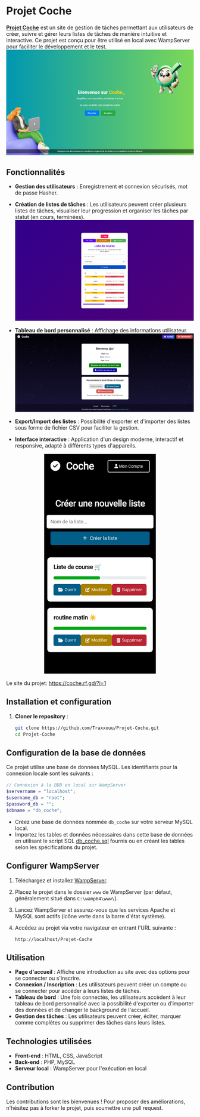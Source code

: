 # Projet Coche

**<a href="https://coche.rf.gd/?i=1">Projet Coche</a>** est un site de gestion de tâches permettant aux utilisateurs de créer, suivre et gérer leurs listes de tâches de manière intuitive et interactive. Ce projet est conçu pour être utilisé en local avec WampServer pour faciliter le développement et le test.
![Accueil](https://github.com/Traxxouu/Projet-Coche/blob/main/image/accueil_image.png)

## Fonctionnalités

- **Gestion des utilisateurs** : Enregistrement et connexion sécurisés, mot de passe Hasher.
- **Création de listes de tâches** : Les utilisateurs peuvent créer plusieurs listes de tâches, visualiser leur progression et organiser les tâches par statut (en cours, terminées).
![Liste de tâches](https://github.com/Traxxouu/Projet-Coche/blob/main/image/tache_image.png)

- **Tableau de bord personnalisé** : Affichage des informations utilisateur.
![Tableau de bord](https://github.com/Traxxouu/Projet-Coche/blob/main/image/dashboard_image.png)

- **Export/Import des listes** : Possibilité d'exporter et d'importer des listes sous forme de fichier CSV pour faciliter la gestion.
- **Interface interactive** : Application d'un design moderne, interactif et responsive, adapté à différents types d'appareils.
<p align="center">
  <img src="https://github.com/Traxxouu/Projet-Coche/blob/main/image/vue_mobile_app.jpg" alt="Vue Mobile" width="300"/>
</p>

Le site du projet: https://coche.rf.gd/?i=1

## Installation et configuration

1. **Cloner le repository** :

   ```bash
   git clone https://github.com/Traxxouu/Projet-Coche.git
   cd Projet-Coche

## Configuration de la base de données

Ce projet utilise une base de données MySQL. Les identifiants pour la connexion locale sont les suivants :

```php
// Connexion à la BDD en local sur WampServer
$servername = "localhost";
$username_db = "root";
$password_db = "";
$dbname = "db_coche";
```
- Créez une base de données nommée ``db_coche`` sur votre serveur MySQL local.
- Importez les tables et données nécessaires dans cette base de données en utilisant le script SQL [db_coche.sql](https://github.com/Traxxouu/Projet-Coche/blob/main/db_coche.sql) fournis ou en créant les tables selon les spécifications du projet.

## Configurer WampServer

1. Téléchargez et installez [WampServer](https://www.wampserver.com/).

2. Placez le projet dans le dossier `www` de WampServer (par défaut, généralement situé dans `C:\wamp64\www\`).

3. Lancez WampServer et assurez-vous que les services Apache et MySQL sont actifs (icône verte dans la barre d'état système).

4. Accédez au projet via votre navigateur en entrant l'URL suivante :

   ```http
   http://localhost/Projet-Coche

## Utilisation

- **Page d'accueil** : Affiche une introduction au site avec des options pour se connecter ou s'inscrire.
- **Connexion / Inscription** : Les utilisateurs peuvent créer un compte ou se connecter pour accéder à leurs listes de tâches.
- **Tableau de bord** : Une fois connectés, les utilisateurs accèdent à leur tableau de bord personnalisé avec la possibilité d'exporter ou d'importer des données et de changer le background de l'accueil.
- **Gestion des tâches** : Les utilisateurs peuvent créer, éditer, marquer comme complètes ou supprimer des tâches dans leurs listes.

## Technologies utilisées

- **Front-end** : HTML, CSS, JavaScript
- **Back-end** : PHP, MySQL
- **Serveur local** : WampServer pour l'exécution en local

## Contribution

Les contributions sont les bienvenues ! Pour proposer des améliorations, n'hésitez pas à forker le projet, puis soumettre une pull request.




